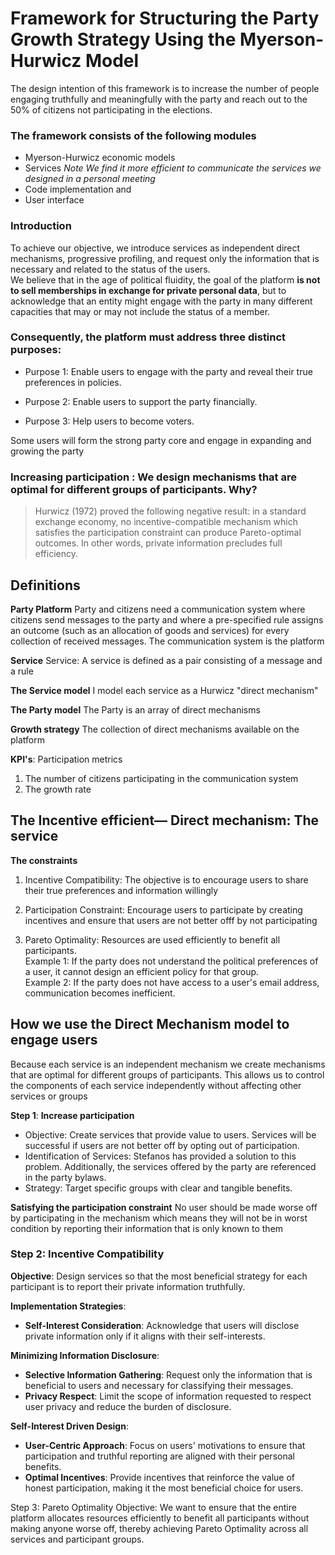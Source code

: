# Framework for Structuring the Party Growth Strategy Using the Myerson-Hurwicz Model

The design intention of this framework is to increase the number of people engaging truthfully and meaningfully with the party and reach out to the 50% of citizens not participating in the elections. </br>
### The framework consists of the following modules
* Myerson-Hurwicz  economic models
* Services _Note
We find it more efficient to communicate the services we designed in a personal meeting_
* Code implementation and 
* User interface

### Introduction
To achieve our objective, we introduce services as independent direct mechanisms, progressive profiling, and request only the information that is necessary and related to the status of the users. </br>
We believe that in the age of political fluidity, the goal of the platform **is not to sell memberships in exchange for private personal data**, but to acknowledge that an entity might engage with the party in many different capacities that may or may not include the status of a member.  </br>
### Consequently, the platform must address three distinct purposes:

* Purpose 1: Enable users to engage with the party and reveal their true preferences in policies.

* Purpose 2: Enable users to support the party financially.

* Purpose 3: Help users to become voters.

Some users will form the strong party core and engage in expanding and growing the party


### Increasing participation : We design mechanisms that are optimal for different groups of participants. Why?
> Hurwicz (1972) proved the following negative result: in a standard exchange economy, no incentive-compatible mechanism which satisfies the participation constraint can produce Pareto-optimal outcomes. In other words, private information precludes full efficiency.

## Definitions
**Party Platform**
Party and citizens need a communication system where citizens send messages to the party and where a pre-specified rule assigns an outcome (such as an allocation of goods and services) for every collection of received messages. The communication system is the platform

**Service**
Service: A service is defined as a pair consisting of a message and a rule 


**The Service model**
I model each service as a Hurwicz "direct mechanism"

**The Party model**
The Party is an array of direct mechanisms

**Growth strategy**
The collection of direct mechanisms available on the platform

**KPI's**: Participation metrics
1. The number of citizens participating in the communication system
2.  The growth rate

## The Incentive efficient— Direct mechanism: The service
**The constraints**
1. Incentive Compatibility: The objective is to encourage users to share their true preferences and information willingly 
2. Participation Constraint: Encourage users to participate by creating incentives and ensure that users are not better offf by not participating

3. Pareto Optimality: Resources are used efficiently to benefit all participants.</br>
Example 1: If the party does not understand the political preferences of a user, it cannot design an efficient policy for that group.</br>
Example 2: If the party does not have access to a user's email address, communication becomes inefficient.</br>

## How we use the Direct Mechanism model to engage users
Because each service is an independent mechanism we create mechanisms that are optimal for different groups of participants. This allows us  to control the components of each service independently without affecting other services or groups


**Step 1**: **Increase participation**
* Objective: Create services that provide value to users. Services will be successful if users are not better off by opting out of participation.
* Identification of Services: Stefanos has provided a solution to this problem. Additionally, the services offered by the party are referenced in the party bylaws.
* Strategy: Target specific groups with clear and tangible benefits.

**Satisfying the participation constraint**
No user should be made worse off by participating in the mechanism which means they will not be in worst condition by reporting their information that is only known to them


### **Step 2: Incentive Compatibility**

**Objective**: Design services so that the most beneficial strategy for each participant is to report their private information truthfully.

**Implementation Strategies**:

   - **Self-Interest Consideration**: Acknowledge that users will disclose private information only if it aligns with their self-interests.

**Minimizing Information Disclosure**:
   - **Selective Information Gathering**: Request only the information that is beneficial to users and necessary for classifying their messages.
   - **Privacy Respect**: Limit the scope of information requested to respect user privacy and reduce the burden of disclosure.

**Self-Interest Driven Design**:
   - **User-Centric Approach**: Focus on users' motivations to ensure that participation and truthful reporting are aligned with their personal benefits.
   - **Optimal Incentives**: Provide incentives that reinforce the value of honest participation, making it the most beneficial choice for users.

Step 3: Pareto Optimality
Objective: We want to ensure that the entire platform allocates resources efficiently to benefit all participants without making anyone worse off, thereby achieving Pareto Optimality across all services and participant groups.


